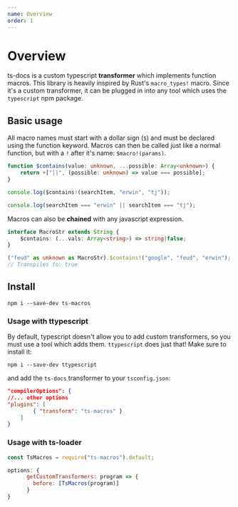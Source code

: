 ```yaml
---
name: Overview
order: 1
---
```


# Overview

ts-docs is a custom typescript **transformer** which implements function macros. This library is heavily inspired by Rust's `macro_types!` macro. Since it's a custom transformer, it can be plugged in into any tool which uses the `typescript` npm package.


## Basic usage

All macro names must start with a dollar sign (`$`) and must be declared using the function keyword. Macros can then be called just like a normal function, but with a `!` after it's name: `$macro!(params)`.

```ts --Macro
function $contains(value: unknown, ...possible: Array<unknown>) {
    return +["||", (possible: unknown) => value === possible];
}
```
```ts --Call
console.log($contains!(searchItem, "erwin", "tj")); 
```
```ts --Result
console.log(searchItem === "erwin" || searchItem === "tj");
```

Macros can also be **chained** with any javascript expression.

```ts
interface MacroStr extends String {
    $contains: (...vals: Array<string>) => string|false;
}

("feud" as unknown as MacroStr).$contains!("google", "feud", "erwin");
// Transpiles to: true
```

## Install

```
npm i --save-dev ts-macros
```

### Usage with ttypescript

By default, typescript doesn't allow you to add custom transformers, so you must use a tool which adds them. `ttypescript` does just that! Make sure to install it:

```
npm i --save-dev ttypescript
```

and add the `ts-docs` transformer to your `tsconfig.json`:

```json
"compilerOptions": {
//... other options
"plugins": [
        { "transform": "ts-macros" }
    ]
}
```

### Usage with ts-loader

```js
const TsMacros = require("ts-macros").default;

options: {
      getCustomTransformers: program => {
        before: [TsMacros(program)]
      }
}
```